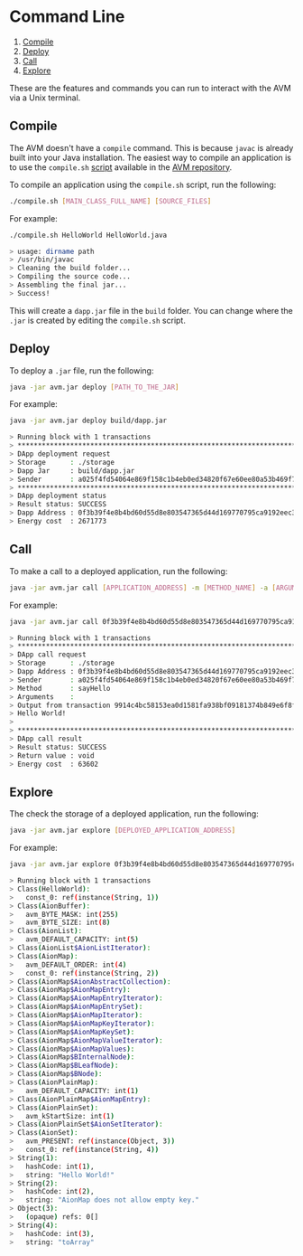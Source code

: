 # Command Line

1. [Compile](#compile)
2. [Deploy](#deploy)
3. [Call](#call)
4. [Explore](#explore)

These are the features and commands you can run to interact with the AVM via a Unix terminal.

## Compile

The AVM doesn't have a `compile` command. This is because `javac` is already built into your Java installation. The easiest way to compile an application is to use the `compile.sh` [script](https://github.com/aionnetwork/AVM/blob/master/scripts/compile.sh) available in the [AVM repository](https://github.com/aionnetwork/AVM/).

To compile an application using the `compile.sh` script, run the following:

```bash
./compile.sh [MAIN_CLASS_FULL_NAME] [SOURCE_FILES]
```

For example:

```bash
./compile.sh HelloWorld HelloWorld.java

> usage: dirname path
> /usr/bin/javac
> Cleaning the build folder...
> Compiling the source code...
> Assembling the final jar...
> Success!
```

This will create a `dapp.jar` file in the `build` folder. You can change where the `.jar` is created by editing the `compile.sh` script.

## Deploy

To deploy a `.jar` file, run the following:

```bash
java -jar avm.jar deploy [PATH_TO_THE_JAR]
```

For example:

```bash
java -jar avm.jar deploy build/dapp.jar 

> Running block with 1 transactions
> *******************************************************************************************
> DApp deployment request
> Storage      : ./storage
> Dapp Jar     : build/dapp.jar
> Sender       : a025f4fd54064e869f158c1b4eb0ed34820f67e60ee80a53b469f725efc06378
> *******************************************************************************************
> DApp deployment status
> Result status: SUCCESS
> Dapp Address : 0f3b39f4e8b4bd60d55d8e803547365d44d169770795ca9192eec3e20163e111
> Energy cost  : 2671773
```

## Call

To make a call to a deployed application, run the following:

```bash
java -jar avm.jar call [APPLICATION_ADDRESS] -m [METHOD_NAME] -a [ARGUMENTS]
```

For example:

```bash
java -jar avm.jar call 0f3b39f4e8b4bd60d55d8e803547365d44d169770795ca9192eec3e20163e111 -m sayHello

> Running block with 1 transactions
> *******************************************************************************************
> DApp call request
> Storage      : ./storage
> Dapp Address : 0f3b39f4e8b4bd60d55d8e803547365d44d169770795ca9192eec3e20163e111
> Sender       : a025f4fd54064e869f158c1b4eb0ed34820f67e60ee80a53b469f725efc06378
> Method       : sayHello
> Arguments    : 
> Output from transaction 9914c4bc58153ea0d1581fa938bf09181374b849e6f8f714839643478824ef79
> Hello World!
> 
> *******************************************************************************************
> DApp call result
> Result status: SUCCESS
> Return value : void
> Energy cost  : 63602
```

## Explore

The check the storage of a deployed application, run the following:

```bash
java -jar avm.jar explore [DEPLOYED_APPLICATION_ADDRESS]
```

For example: 

```bash
java -jar avm.jar explore 0f3b39f4e8b4bd60d55d8e803547365d44d169770795ca9192eec3e20163e111

> Running block with 1 transactions
> Class(HelloWorld): 
> 	const_0: ref(instance(String, 1))
> Class(AionBuffer): 
> 	avm_BYTE_MASK: int(255)
> 	avm_BYTE_SIZE: int(8)
> Class(AionList): 
> 	avm_DEFAULT_CAPACITY: int(5)
> Class(AionList$AionListIterator): 
> Class(AionMap): 
> 	avm_DEFAULT_ORDER: int(4)
> 	const_0: ref(instance(String, 2))
> Class(AionMap$AionAbstractCollection): 
> Class(AionMap$AionMapEntry): 
> Class(AionMap$AionMapEntryIterator): 
> Class(AionMap$AionMapEntrySet): 
> Class(AionMap$AionMapIterator): 
> Class(AionMap$AionMapKeyIterator): 
> Class(AionMap$AionMapKeySet): 
> Class(AionMap$AionMapValueIterator): 
> Class(AionMap$AionMapValues): 
> Class(AionMap$BInternalNode): 
> Class(AionMap$BLeafNode): 
> Class(AionMap$BNode): 
> Class(AionPlainMap): 
> 	avm_DEFAULT_CAPACITY: int(1)
> Class(AionPlainMap$AionMapEntry): 
> Class(AionPlainSet): 
> 	avm_kStartSize: int(1)
> Class(AionPlainSet$AionSetIterator): 
> Class(AionSet): 
> 	avm_PRESENT: ref(instance(Object, 3))
> 	const_0: ref(instance(String, 4))
> String(1): 
> 	hashCode: int(1), 
> 	string: "Hello World!"
> String(2): 
> 	hashCode: int(2), 
> 	string: "AionMap does not allow empty key."
> Object(3): 
> 	(opaque) refs: 0[]
> String(4): 
> 	hashCode: int(3), 
> 	string: "toArray"
```